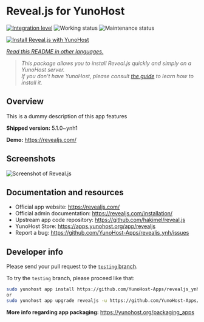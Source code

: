 <!--
N.B.: This README was automatically generated by <https://github.com/YunoHost/apps/tree/master/tools/readme_generator>
It shall NOT be edited by hand.
-->

# Reveal.js for YunoHost

[![Integration level](https://apps.yunohost.org/badge/integration/revealjs)](https://ci-apps.yunohost.org/ci/apps/revealjs/)
![Working status](https://apps.yunohost.org/badge/state/revealjs)
![Maintenance status](https://apps.yunohost.org/badge/maintained/revealjs)

[![Install Reveal.js with YunoHost](https://install-app.yunohost.org/install-with-yunohost.svg)](https://install-app.yunohost.org/?app=revealjs)

*[Read this README in other languages.](./ALL_README.md)*

> *This package allows you to install Reveal.js quickly and simply on a YunoHost server.*  
> *If you don't have YunoHost, please consult [the guide](https://yunohost.org/install) to learn how to install it.*

## Overview

This is a dummy description of this app features


**Shipped version:** 5.1.0~ynh1

**Demo:** <https://revealjs.com/>

## Screenshots

![Screenshot of Reveal.js](./doc/screenshots/example.jpg)

## Documentation and resources

- Official app website: <https://revealjs.com/>
- Official admin documentation: <https://revealjs.com/installation/>
- Upstream app code repository: <https://github.com/hakimel/reveal.js>
- YunoHost Store: <https://apps.yunohost.org/app/revealjs>
- Report a bug: <https://github.com/YunoHost-Apps/revealjs_ynh/issues>

## Developer info

Please send your pull request to the [`testing` branch](https://github.com/YunoHost-Apps/revealjs_ynh/tree/testing).

To try the `testing` branch, please proceed like that:

```bash
sudo yunohost app install https://github.com/YunoHost-Apps/revealjs_ynh/tree/testing --debug
or
sudo yunohost app upgrade revealjs -u https://github.com/YunoHost-Apps/revealjs_ynh/tree/testing --debug
```

**More info regarding app packaging:** <https://yunohost.org/packaging_apps>
